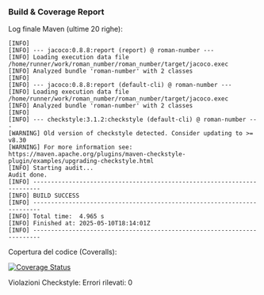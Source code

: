 

### Build & Coverage Report
Log finale Maven (ultime 20 righe):
```
[INFO] 
[INFO] --- jacoco:0.8.8:report (report) @ roman-number ---
[INFO] Loading execution data file /home/runner/work/roman_number/roman_number/target/jacoco.exec
[INFO] Analyzed bundle 'roman-number' with 2 classes
[INFO] 
[INFO] --- jacoco:0.8.8:report (default-cli) @ roman-number ---
[INFO] Loading execution data file /home/runner/work/roman_number/roman_number/target/jacoco.exec
[INFO] Analyzed bundle 'roman-number' with 2 classes
[INFO] 
[INFO] --- checkstyle:3.1.2:checkstyle (default-cli) @ roman-number ---
[WARNING] Old version of checkstyle detected. Consider updating to >= v8.30
[WARNING] For more information see: https://maven.apache.org/plugins/maven-checkstyle-plugin/examples/upgrading-checkstyle.html
[INFO] Starting audit...
Audit done.
[INFO] ------------------------------------------------------------------------
[INFO] BUILD SUCCESS
[INFO] ------------------------------------------------------------------------
[INFO] Total time:  4.965 s
[INFO] Finished at: 2025-05-10T18:14:01Z
[INFO] ------------------------------------------------------------------------
```
Copertura del codice (Coveralls):

[![Coverage Status](https://coveralls.io/repos/github/zakka00/roman_number/badge.svg?branch=main)](https://coveralls.io/github/zakka00/roman_number?branch=main)

Violazioni Checkstyle:
Errori rilevati: 0

